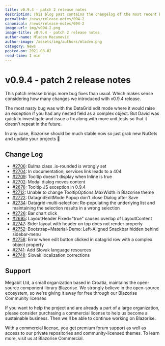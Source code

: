 ```yaml
---
title: v0.9.4 - patch 2 release notes
description: This blog post contains the changelog of the most recent bug fixes included in the Blazorise v0.9.4.2 release.
permalink: /news/release-notes/094-2
canonical: /news/release-notes/094-2
image-url: img/v094-2.png
image-title: v0.9.4 - patch 2 release notes
author-name: Mladen Macanović
author-image: /assets/img/authors/mladen.png
category: News
posted-on: 2021-08-02
read-time: 1 min
---
```


# v0.9.4 - patch 2 release notes

This patch release brings more bug fixes than usual. Which makes sense considering how many changes we introduced with v0.9.4 release.

The most nasty bug was with the DataGrid edit mode where it would raise an exception if you had any nested field as a complex object. But David was quick to investigate and issue a fix along with more unit tests so that it doesn't repeat in the future.

In any case, Blazorise should be much stable now so just grab new NuGets and update your projects 💪

## Change Log

- [#2706](https://github.com/Megabit/Blazorise/issues/2706): Bulma class .is-rounded is wrongly set
- [#2704](https://github.com/Megabit/Blazorise/issues/2704): In documentation, services link leads to a 404
- [#2709](https://github.com/Megabit/Blazorise/issues/2709): Tooltip doesn't display when Inline is true
- [#2702](https://github.com/Megabit/Blazorise/issues/2702): Modal dialog moves content
- [#2678](https://github.com/Megabit/Blazorise/issues/2678): Tooltip JS exception in 0.9.4
- [#2712](https://github.com/Megabit/Blazorise/issues/2712): Unable to change TooltipOptions.MaxWidth in Blazorise theme
- [#2722](https://github.com/Megabit/Blazorise/issues/2722): DatagridEditMode.Popup don't close Dialog after Save
- [#2734](https://github.com/Megabit/Blazorise/issues/2734): Datagrid-multi-selection: Re-populating the underlying list and maintaining the selection results in a wrong selection
- [#2726](https://github.com/Megabit/Blazorise/issues/2726): Bar chart click
- [#2695](https://github.com/Megabit/Blazorise/issues/2695): LayoutHeader Fixed="true" causes overlap of LayoutContent
- [#2747](https://github.com/Megabit/Blazorise/issues/2747): Sider layout with header on top does not render properly
- [#2752](https://github.com/Megabit/Blazorise/issues/2752): Bootstrap+Material-Demo: Left-Aligned Snackbar hidden behind sidebar-menu
- [#2758](https://github.com/Megabit/Blazorise/issues/2758): Error when edit button clicked in datagrid row with a complex object property
- [#2741](https://github.com/Megabit/Blazorise/pull/2741): Add Slovak language resources
- [#2748](https://github.com/Megabit/Blazorise/pull/2748): Slovak localization corrections

## Support

Megabit Ltd, a small organization based in Croatia, maintains the open-source component library Blazorise. We strongly believe in the open-source ecosystem, so we're giving it away for free through our Blazorise Community licenses.

If you want to help the project and are already a part of a large organization, please consider purchasing a commercial license to help us become a sustainable business. Then we'll be able to continue working on Blazorise.

With a commercial license, you get premium forum support as well as access to our private repositories and community-licensed themes. To learn more, visit us at Blazorise Commercial.
